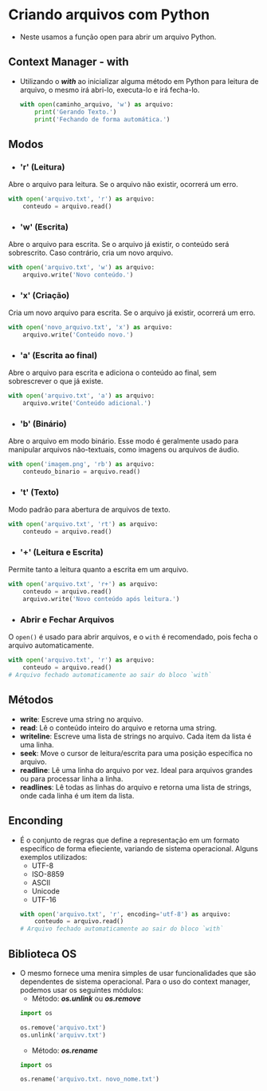 # Criando arquivos com Python
- Neste usamos a função open para abrir um arquivo Python.

## Context Manager - with
- Utilizando o **_with_** ao inicializar alguma método em Python para leitura de arquivo, o mesmo irá abri-lo, executa-lo e irá fecha-lo.
    ```Python
    with open(caminho_arquivo, 'w') as arquivo:
        print('Gerando Texto.')
        print('Fechando de forma automática.')

    ```

## Modos
- ### **'r'** (Leitura)
Abre o arquivo para leitura. Se o arquivo não existir, ocorrerá um erro.
```python
with open('arquivo.txt', 'r') as arquivo:
    conteudo = arquivo.read()
```

- ### **'w'** (Escrita)
Abre o arquivo para escrita. Se o arquivo já existir, o conteúdo será sobrescrito. Caso contrário, cria um novo arquivo.
```python
with open('arquivo.txt', 'w') as arquivo:
    arquivo.write('Novo conteúdo.')
```

- ### **'x'** (Criação)
Cria um novo arquivo para escrita. Se o arquivo já existir, ocorrerá um erro.
```python
with open('novo_arquivo.txt', 'x') as arquivo:
    arquivo.write('Conteúdo novo.')
```

- ### **'a'** (Escrita ao final)
Abre o arquivo para escrita e adiciona o conteúdo ao final, sem sobrescrever o que já existe.
```python
with open('arquivo.txt', 'a') as arquivo:
    arquivo.write('Conteúdo adicional.')
```

- ### **'b'** (Binário)
Abre o arquivo em modo binário. Esse modo é geralmente usado para manipular arquivos não-textuais, como imagens ou arquivos de áudio.
```python
with open('imagem.png', 'rb') as arquivo:
    conteudo_binario = arquivo.read()
```

- ### **'t'** (Texto)
Modo padrão para abertura de arquivos de texto.
```python
with open('arquivo.txt', 'rt') as arquivo:
    conteudo = arquivo.read()
```

- ### **'+'** (Leitura e Escrita)
Permite tanto a leitura quanto a escrita em um arquivo.
```python
with open('arquivo.txt', 'r+') as arquivo:
    conteudo = arquivo.read()
    arquivo.write('Novo conteúdo após leitura.')
```

- ### **Abrir e Fechar Arquivos**
O `open()` é usado para abrir arquivos, e o `with` é recomendado, pois fecha o arquivo automaticamente.
```python
with open('arquivo.txt', 'r') as arquivo:
    conteudo = arquivo.read()
# Arquivo fechado automaticamente ao sair do bloco `with`
```

## Métodos
- **write**: Escreve uma string no arquivo.
- **read**: Lê o conteúdo inteiro do arquivo e retorna uma string.
- **writeline**: Escreve uma lista de strings no arquivo. Cada item da lista é uma linha.
- **seek**: Move o cursor de leitura/escrita para uma posição específica no arquivo.
- **readline**: Lê uma linha do arquivo por vez. Ideal para arquivos grandes ou para processar linha a linha.
- **readlines**: Lê todas as linhas do arquivo e retorna uma lista de strings, onde cada linha é um item da lista.


## Enconding
- É o conjunto de regras que define a representação em um formato específico de forma efieciente, variando de sistema operacional. Alguns exemplos utilizados:
    - UTF-8
    - ISO-8859
    - ASCII
    - Unicode
    - UTF-16
    ```python
    with open('arquivo.txt', 'r', encoding='utf-8') as arquivo:
        conteudo = arquivo.read()
    # Arquivo fechado automaticamente ao sair do bloco `with`
    ```

## Biblioteca OS
- O mesmo fornece uma menira simples de usar funcionalidades que são dependentes de sistema operacional. Para o uso do context manager, podemos usar os seguintes módulos:
    - Método: ***os.unlink*** ou ***os.remove***
    ```python
    import os

    os.remove('arquivo.txt')
    os.unlink('arquivv.txt')
    ```
    - Método: ***os.rename***
    ```python
    import os
    
    os.rename('arquivo.txt. novo_nome.txt')
    ```